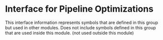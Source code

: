 
# Interface for Pipeline Optimizations
This interface information represents symbols that are defined in this group but used in other modules.  Does not include symbols defined in this group that are used inside this module.
(not used outside this module)
